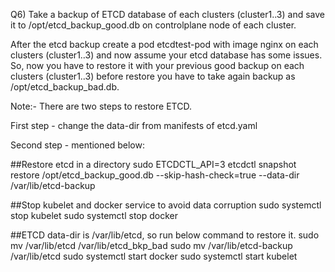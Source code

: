 Q6) Take a backup of ETCD database of each clusters (cluster1..3) and save it to /opt/etcd_backup_good.db on controlplane node of each cluster.

After the etcd backup create a pod etcdtest-pod with image nginx on each clusters (cluster1..3) and now assume your etcd database has some issues. So, now you have to restore it with your previous good backup on each clusters (cluster1..3) before restore you have to take again backup as /opt/etcd_backup_bad.db.

Note:- There are two steps to restore ETCD.
    
First step - change the data-dir from manifests of etcd.yaml
    
Second step - mentioned below:
    
##Restore etcd in a directory
sudo ETCDCTL_API=3 etcdctl snapshot restore /opt/etcd_backup_good.db --skip-hash-check=true --data-dir /var/lib/etcd-backup
   
##Stop kubelet and docker service to avoid data corruption
sudo systemctl stop kubelet
sudo systemctl stop docker
    
##ETCD data-dir is /var/lib/etcd, so run below command to restore it.
sudo mv /var/lib/etcd /var/lib/etcd_bkp_bad
sudo mv /var/lib/etcd-backup /var/lib/etcd
sudo systemctl start docker
sudo systemctl start kubelet
